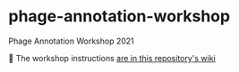 # phage-annotation-workshop

Phage Annotation Workshop 2021

:book: The workshop instructions 
[are in this repository's wiki](https://github.com/quadram-institute-bioscience/phage-annotation-workshop/wiki)